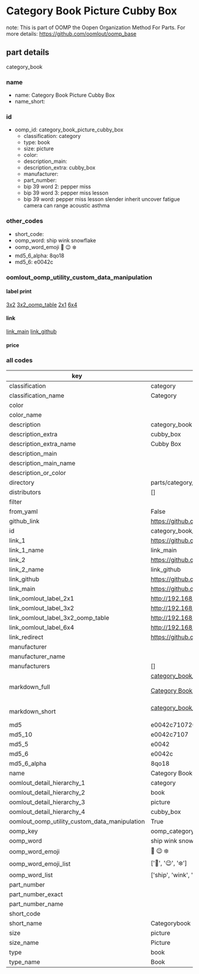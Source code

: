 # Category Book Picture Cubby Box  

note: This is part of OOMP the Oopen Organization Method For Parts. For more details: https://github.com/oomlout/oomp_base

##  part details
  



category_book



### name
* name: Category Book Picture Cubby Box
* name_short: 
### id
* oomp_id: category_book_picture_cubby_box
  * classification: category
  * type: book
  * size: picture
  * color: 
  * description_main: 
  * description_extra: cubby_box
  * manufacturer: 
  * part_number: 
  * bip 39 word 2: pepper miss
  * bip 39 word 3: pepper miss lesson
  * bip 39 word: pepper miss lesson slender inherit uncover fatigue camera can range acoustic asthma

### other_codes
* short_code: 
* oomp_word: ship wink snowflake
* oomp_word_emoji :ship: :wink: :snowflake:
* md5_6_alpha: 8qo18
* md5_6: e0042c






### oomlout_oomp_utility_custom_data_manipulation
#### label print
[3x2](http://192.168.1.245:1112/?label=oomp%208qo18)
[3x2_oomp_table](http://192.168.1.108:1112/?label=oomp%208qo18)
[2x1](http://192.168.1.242:1112/?label=oomp%208qo18)
[6x4](http://192.168.1.55:1112/?label=oomp%208qo18)    

#### link

[link_main](https://github.com/oomlout/oomlout_oomp_version_1_messy/tree/main/parts/category_book_picture_cubby_box) [link_github](https://github.com/oomlout/oomlout_oomp_version_1_messy/tree/main/parts/category_book_picture_cubby_box)                             

#### price







### all codes 
| key | value |  
| --- | --- |  
| classification | category |  
| classification_name | Category |  
| color |  |  
| color_name |  |  
| description | category_book |  
| description_extra | cubby_box |  
| description_extra_name | Cubby Box |  
| description_main |  |  
| description_main_name |  |  
| description_or_color |   |  
| directory | parts/category_book_picture_cubby_box |  
| distributors | [] |  
| filter |  |  
| from_yaml | False |  
| github_link | https://github.com/oomlout/oomlout_oomp_part_src/tree/main/parts/category_book_picture_cubby_box |  
| id | category_book_picture_cubby_box |  
| link_1 | https://github.com/oomlout/oomlout_oomp_version_1_messy/tree/main/parts/category_book_picture_cubby_box |  
| link_1_name | link_main |  
| link_2 | https://github.com/oomlout/oomlout_oomp_version_1_messy/tree/main/parts/category_book_picture_cubby_box |  
| link_2_name | link_github |  
| link_github | https://github.com/oomlout/oomlout_oomp_version_1_messy/tree/main/parts/category_book_picture_cubby_box |  
| link_main | https://github.com/oomlout/oomlout_oomp_version_1_messy/tree/main/parts/category_book_picture_cubby_box |  
| link_oomlout_label_2x1 | http://192.168.1.242:1112/?label=oomp%208qo18 |  
| link_oomlout_label_3x2 | http://192.168.1.245:1112/?label=oomp%208qo18 |  
| link_oomlout_label_3x2_oomp_table | http://192.168.1.108:1112/?label=oomp%208qo18 |  
| link_oomlout_label_6x4 | http://192.168.1.55:1112/?label=oomp%208qo18 |  
| link_redirect | https://github.com/oomlout/oomlout_oomp_version_1_messy/tree/main/parts/category_book_picture_cubby_box |  
| manufacturer |  |  
| manufacturer_name |  |  
| manufacturers | [] |  
| markdown_full | [category_book_picture_cubby_box](none)<br>[](none)<br>[Category Book Picture Cubby Box](none)<br><br> |  
| markdown_short | [category_book_picture_cubby_box](none)<br><br> |  
| md5 | e0042c710720aa7bb2b9ecb500e37517 |  
| md5_10 | e0042c7107 |  
| md5_5 | e0042 |  
| md5_6 | e0042c |  
| md5_6_alpha | 8qo18 |  
| name | Category Book Picture Cubby Box |  
| oomlout_detail_hierarchy_1 | category |  
| oomlout_detail_hierarchy_2 | book |  
| oomlout_detail_hierarchy_3 | picture |  
| oomlout_detail_hierarchy_4 | cubby_box |  
| oomlout_oomp_utility_custom_data_manipulation | True |  
| oomp_key | oomp_category_book_picture_cubby_box |  
| oomp_word | ship wink snowflake |  
| oomp_word_emoji | :ship: :wink: :snowflake: |  
| oomp_word_emoji_list | [':ship:', ':wink:', ':snowflake:'] |  
| oomp_word_list | ['ship', 'wink', 'snowflake'] |  
| part_number |  |  
| part_number_exact |  |  
| part_number_name |  |  
| short_code |  |  
| short_name | Categorybook |  
| size | picture |  
| size_name | Picture |  
| type | book |  
| type_name | Book |  
